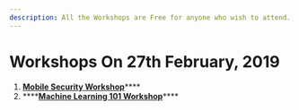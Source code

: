```yaml
---
description: All the Workshops are Free for anyone who wish to attend.
---
```


# Workshops On 27th February, 2019

1. [**Mobile Security Workshop**](https://www.owaspseasides.com/~/drafts/-LVHNw-9DZ_spjVnmkBn/primary/events/android-security-training)\*\*\*\*
2. \*\*\*\*[**Machine Learning 101 Workshop**](https://www.owaspseasides.com/events/machine-learning-101-workshop)\*\*\*\*

